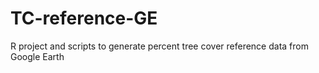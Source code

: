 # TC-reference-GE
R project and scripts to generate percent tree cover reference data from Google Earth 
